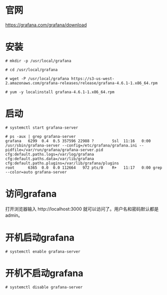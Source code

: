 # 官网
https://grafana.com/grafana/download

# 安装
```
# mkdir -p /usr/local/grafana

# cd /usr/local/grafana

# wget -P /usr/local/grafana https://s3-us-west-2.amazonaws.com/grafana-releases/release/grafana-4.6.1-1.x86_64.rpm

# yum -y localinstall grafana-4.6.1-1.x86_64.rpm
```

# 启动
```
# systemctl start grafana-server

# ps -aux | grep grafana-server
grafana   6299  0.4  0.5 357596 22988 ?        Ssl  11:16   0:00 /usr/sbin/grafana-server --config=/etc/grafana/grafana.ini --pidfile=/var/run/grafana/grafana-server.pid cfg:default.paths.logs=/var/log/grafana cfg:default.paths.data=/var/lib/grafana cfg:default.paths.plugins=/var/lib/grafana/plugins
root      6365  0.0  0.0 112664   972 pts/0    R+   11:17   0:00 grep --color=auto grafana-server
```

# 访问grafana
打开浏览器输入 http://localhost:3000 就可以访问了。用户名和密码默认都是admin。

# 开机启动grafana
```
# systemctl enable grafana-server
```

# 开机不启动grafana
```
# systemctl disable grafana-server
```
